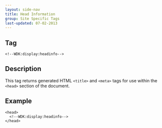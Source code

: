 ```yaml
---
layout: side-nav
title: Head Information
group: Site Specific Tags
last-updated: 07-02-2013
---
```


## Tag

`<!--WDK:display:headinfo-->`

## Description

This tag returns generated HTML `<title>` and `<meta>` tags for use within the `<head>` section of the document.

## Example

~~~
<head>
  <!--WDK:display:headinfo-->
</head>
~~~